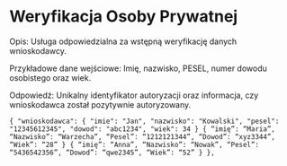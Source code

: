 # Weryfikacja Osoby Prywatnej

Opis: Usługa odpowiedzialna za wstępną weryfikację danych wnioskodawcy. 


Przykładowe dane wejściowe: Imię, nazwisko, PESEL, numer dowodu osobistego oraz wiek. 

Odpowiedź: Unikalny identyfikator autoryzacji oraz informacja, czy wnioskodawca został pozytywnie autoryzowany. 

```{ "wnioskodawca": { "imie": "Jan", "nazwisko": "Kowalski", "pesel": "12345612345", "dowod": "abc1234", "wiek": 34 } { “imię”: “Maria”, “Nazwisko”: “Warzecha”, “Pesel”: “1212121344”, “Dowod”: “xyz3344”, “Wiek”: “28” } { “imię”: “Anna”, “Nazwisko”: “Nowak”, “Pesel”: “5436542356”, “Dowod”: “qwe2345”, “Wiek”: “52” } },```
